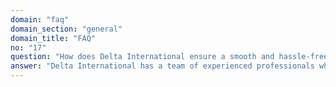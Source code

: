 ```yaml
---
domain: "faq"
domain_section: "general"
domain_title: "FAQ"
no: "17"
question: "How does Delta International ensure a smooth and hassle-free work visit visa processing experience?"
answer: "Delta International has a team of experienced professionals who are well-versed in the visa processing requirements of the GCC countries. They use their knowledge and expertise to ensure that the visa processing experience is smooth and hassle-free for clients. The team is dedicated to providing timely and accurate information and guidance to clients throughout the process, from application to approval."
---
```

